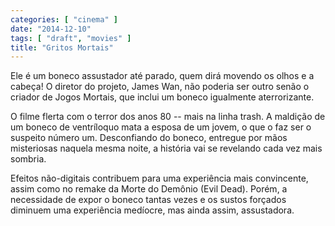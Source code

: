 ```yaml
---
categories: [ "cinema" ]
date: "2014-12-10"
tags: [ "draft", "movies" ]
title: "Gritos Mortais"
---
```

Ele é um boneco assustador até parado, quem dirá movendo os olhos e a cabeça! O diretor do projeto, James Wan, não poderia ser outro senão o criador de Jogos Mortais, que inclui um boneco igualmente aterrorizante.

O filme flerta com o terror dos anos 80 -- mais na linha trash. A maldição de um boneco de ventríloquo mata a esposa de um jovem, o que o faz ser o suspeito número um. Desconfiando do boneco, entregue por mãos misteriosas naquela mesma noite, a história vai se revelando cada vez mais sombria.

Efeitos não-digitais contribuem para uma experiência mais convincente, assim como no remake da Morte do Demônio (Evil Dead). Porém, a necessidade de expor o boneco tantas vezes e os sustos forçados diminuem uma experiência medíocre, mas ainda assim, assustadora.
